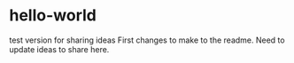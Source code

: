 # hello-world
test version for sharing ideas
First changes to make to the readme. Need to update ideas to share here.
